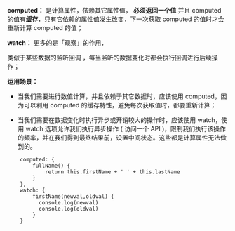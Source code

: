 **computed：** 
是计算属性，依赖其它属性值，
**必须返回一个值**
并且 computed 的值有**缓存**，只有它依赖的属性值发生改变，下一次获取 computed 的值时才会重新计算 computed 的值；

**watch：** 
更多的是「观察」的作用，

类似于某些数据的监听回调 ，每当监听的数据变化时都会执行回调进行后续操作；

**运用场景：**

- 当我们需要进行数值计算，并且依赖于其它数据时，应该使用 computed，因为可以利用 computed 的缓存特性，避免每次获取值时，都要重新计算；

- 当我们需要在数据变化时执行异步或开销较大的操作时，应该使用 watch，使用 watch 选项允许我们执行异步操作 ( 访问一个 API )，限制我们执行该操作的频率，并在我们得到最终结果前，设置中间状态。这些都是计算属性无法做到的。




```
    computed: {
        fullName() {
            return this.firstName + ' ' + this.lastName
        }
    },
    watch: {
        firstName(newval,oldval) {
          console.log(newval)
          console.log(oldval)
        }
    }
```
